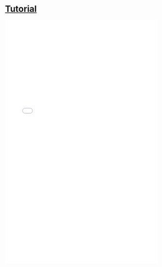 # [Tutorial](https://github.com/ubco-cmps/phys111_course/raw/main/files/tutorial_week04.pdf)

<iframe src="../../tutorial_week04.pdf" width="100%" height="800px" frameBorder="0"> </iframe>
